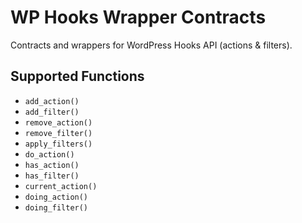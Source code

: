 # WP Hooks Wrapper Contracts

Contracts and wrappers for WordPress Hooks API (actions & filters).

## Supported Functions

- `add_action()`
- `add_filter()`
- `remove_action()`
- `remove_filter()`
- `apply_filters()`
- `do_action()`
- `has_action()`
- `has_filter()`
- `current_action()`
- `doing_action()`
- `doing_filter()`